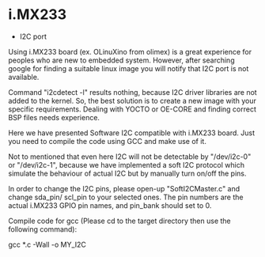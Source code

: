 # i.MX233
- I2C port

Using i.MX233 board (ex. OLinuXino from olimex) is a great experience for peoples who are new to embedded system. However, after searching google for finding a suitable linux image you will notify that I2C port is not available.

Command "i2cdetect -l" results nothing, because I2C driver libraries are not added to the kernel. So, the best solution is to create a new image with your specific requirements. Dealing with YOCTO or OE-CORE and finding correct BSP files needs experience.

Here we have presented Software I2C compatible with i.MX233 board. Just you need to compile the code using GCC and make use of it.

Not to mentioned that even here I2C will not be detectable by "/dev/i2c-0" or "/dev/i2c-1", because we have implemented a soft I2C protocol which simulate the behaviour of actual I2C but by manually turn on/off the pins.

In order to change the I2C pins, please open-up "SoftI2CMaster.c" and change sda_pin/ scl_pin to your selected ones. The pin numbers are the actual i.MX233 GPIO pin names, and pin_bank should set to 0.



Compile code for gcc (Please cd to the target directory then use the following command):

gcc *.c -Wall -o MY_I2C
